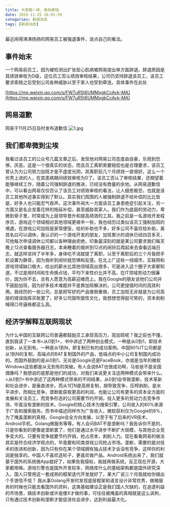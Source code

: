 ```yaml
---
title: 大家都一样，用命换钱
date: 2019-11-25 16:01:39
categories: 新闻动态
tags: [新闻动态]
---
```

最近闹得沸沸扬扬的网易员工被强退事件，说点自己的看法。
## 事件始末
一个网易前员工，因为被检测出扩张型心肌病被网易提出单方面辞退，辞退原因是其绩效审核为D级，这位员工否认绩效审核结果，公司仍坚持辞退该员工，该员工要求索赔之后受到公司各种威胁以至于家人也受到牵连。具体事件在此处
<!--more-->
[https://mp.weixin.qq.com/s/FW7uR5t6UMMxgkCcAvk-MA](https://mp.weixin.qq.com/s/FW7uR5t6UMMxgkCcAvk-MA)
## 网易道歉
网易于11月25日及时发布道歉信
![1.jpg](1.jpg)
## 我们都卑微到尘埃
我看过该员工的公众号几篇文章之后，发现他对网易公司态度由自豪，乐观到恐惧，厌恶。这是一个很真实的状态，而且员工离职索要赔偿也是合理要求，该员工曾认为为公司努力加班才是不虚度光阴，其离职前几个月绩效一直很好。这么一个优秀上进的人，在其患病期间绩效审核为D了。该员工否认了审核结果，还期望着能够继续工作，随着公司强制辞退的推进，已经没有商量的余地。从网易道歉信中，可以看出网易仅仅否认了该员工对绩效审核的看法，让人细思极恐，也就是该员工其他所述事实得到了默认。其实我们周围的人被强制辞退不给补偿的比比皆是，好多人也只能忍气吞声。这次事件闹大一方面该员工身患绝症引起关注，另一方面又是名企变着花样的拖延补偿，甚至威胁其家人。我们作为底层的劳动力，卑微到骨子里，时常成为上层领导晋升和提高绩效的工具。我之前是一名游戏开发程序员，游戏这个领域相对其他领域更艰辛一些，我也经历过类似该员工强制加班的境遇，在游戏公司加班是家常便饭，给的补助也不多，好多公司不喜欢给补助，美其名曰可以调休，我认识的一个游戏开发的朋友，加班累计的调休已经四百多天，可他每次申请调休公司都以各种理由拒绝，印象最深刻的就是某公司要求我们每天晚上12点查看服务器日志，本来睡着的我听到12点的闹铃后爬起来去查看远端日志，就这样坚持了半年多，身体吃不消就提了离职，以至于离职后的三个月我把手机设置为静音，因为我听到闹铃就恐惧和反感。在北上广这些一线城市，互联网和游戏领域缺口极大，给出的薪水比其他领域高出很多，可是进入这个圈子大家都知道，不过是用时间和生命换点钱，平均下来性价比并不高，在IT领域劳动力很廉价，因为你不去，总有人愿意为高薪迎难而上。我在Google的朋友说他们公司并不鼓励加班，因为好多技术难题并不是靠加班解决的，公司更提倡时间的高效利用。我经历的一些公司，总是把写好的产品推倒重做，员工加班无非就是为公司高层的错误指挥买账罢了，好多公司鼓吹狼性文化，我想想觉得挺可笑的，资本剥削喊得口号逼格都这么高。
## 经济学解释互联网现状
为什么中国的互联网公司普遍都鼓励员工承受高压力，高加班呢？我之前也不懂，直到我读了一本书<从0到1>，书中讲述了两种创业模式，一种是从0到1，即技术创新，从无到有。一种是从1到N，即复制已有的成功案例。中国90%IT公司都是从1到N的复制，高端点的BAT复制国外的产品，低端点的中小公司复制国内成功的。而国外鼓励的是从0到1，无论是Google还是FaceBook，亦或是当年的微软Windows这些都是从无到有的突破。有人会说BAT也很成功啊，马爸爸不是全国偶像吗？我想说的是那是他们的成功，对我们来说更关注这两种模式会带来什么。<从0到1>书中讲述了这两种模式带来的不同结果，从0到1会导致垄断，技术革新和社会进步，是垂直进步。而从1打N是高频复制，胡导致竞争，压榨剥削，是水平进步。而相比竞争，垄断能获取更高的利润，也能让公司有更多的资本全方面的发展和关注员工，而竞争形态的公司需要节约开销，投入更多的劳动力去竞争市场，毕竟没有垄断的技术。Google的核心技术为搜索引擎，公司收入的80%来源于广告和搜索服务。而书中描述同样作为广告收入，微软获利仅为Google的8%，为了掩盖垄断的真相，Google会全方向发展，以至于有了后来的VR技术，Android手机，Golang微服务等等。有人会问BAT不是垄断吗？我告诉你不是的，只是你看到的更像是垄断罢了，他们是通过水平进步不断扩大规模，与其他企业竞争变大的。只要有竞争就要节约开销，抢占资本，剥削人力。现在看看网易的做法其实是符合经济学观点的，毕竟要和同类游戏公司抢占市场。垄断，需要的是对技术的改进和创新，因为只有你在某个领域拥有独占技术才会没有竞争，这样你的利润是独享的。中国人不喜欢造轮子，更喜欢做产品。Android系统出来了，我们就基于国外的系统做App就好了，如果告我侵权，我就再做系统，反正现在开源，大家都用嘛。游戏引擎也是国外开发较多，网络库什么的基础架构都是国外研究深入，国人只管用这一套成熟的框架迭代开发就好了，某大厂说三个月我就给你搞出个手游信不信？
我从事Golang开发时发现底层框架和语言设计非常优秀，做微服务的时候也只能去看国外的资料，这类基础建设正是我们国人欠缺的，在追逐利益的市场里，搞技术创新或许是傻X才做的事，可往往被掩盖的真相就是这么讽刺，只有通过技术创新和垄断才能促进社会进步，达到利益最大化。